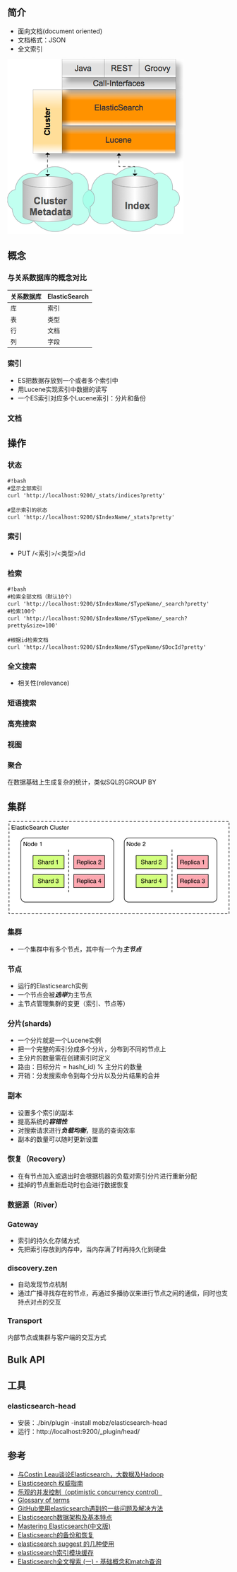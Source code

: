 ## 简介
* 面向文档(document oriented)
* 文档格式：JSON
* 全文索引

![](/images/Elasticsearch.png)

## 概念
### 与关系数据库的概念对比
|关系数据库  |ElasticSearch|
|------------|-------------|
|库          |索引
|表          |类型
|行          |文档
|列          |字段

### 索引
* ES把数据存放到一个或者多个索引中
* 用Lucene实现索引中数据的读写
* 一个ES索引对应多个Lucene索引：分片和备份

### 文档


## 操作
### 状态
```
#!bash
#显示全部索引
curl 'http://localhost:9200/_stats/indices?pretty'

#显示索引的状态
curl 'http://localhost:9200/$IndexName/_stats?pretty'
```
### 索引
* PUT /<索引>/<类型>/id

### 检索
```
#!bash
#检索全部文档（默认10个）
curl 'http://localhost:9200/$IndexName/$TypeName/_search?pretty'
#检索100个
curl 'http://localhost:9200/$IndexName/$TypeName/_search?pretty&size=100'

#根据id检索文档
curl 'http://localhost:9200/$IndexName/$TypeName/$DocId?pretty'
```


### 全文搜索
* 相关性(relevance)

### 短语搜索

### 高亮搜索

### 视图

### 聚合
在数据基础上生成复杂的统计，类似SQL的GROUP BY

## 集群

![](/images/Elasticsearch_Cluster.png)

### 集群
* 一个集群中有多个节点，其中有一个为***主节点***

### 节点
* 运行的Elasticsearch实例
* 一个节点会被***选举***为主节点
* 主节点管理集群的变更（索引、节点等）

### 分片(shards)
* 一个分片就是一个Lucene实例
* 把一个完整的索引分成多个分片，分布到不同的节点上
* 主分片的数量需在创建索引时定义
* 路由：目标分片 = hash(_id) % 主分片的数量
* 开销：分发搜索命令到每个分片以及分片结果的合并

### 副本
* 设置多个索引的副本
* 提高系统的***容错性***
* 对搜索请求进行***负载均衡***，提高的查询效率
* 副本的数量可以随时更新设置

### 恢复（Recovery）
* 在有节点加入或退出时会根据机器的负载对索引分片进行重新分配
* 挂掉的节点重新启动时也会进行数据恢复

### 数据源（River）

### Gateway
* 索引的持久化存储方式
* 先把索引存放到内存中，当内存满了时再持久化到硬盘

### discovery.zen
* 自动发现节点机制
* 通过广播寻找存在的节点，再通过多播协议来进行节点之间的通信，同时也支持点对点的交互

### Transport
内部节点或集群与客户端的交互方式

## Bulk API

## 工具
### elasticsearch-head
* 安装：./bin/plugin -install mobz/elasticsearch-head
* 运行：http://localhost:9200/_plugin/head/

## 参考
* [与Costin Leau谈论Elasticsearch，大数据及Hadoop](http://www.infoq.com/cn/articles/costin-elasticsearch-bigdata)
* [Elasticsearch 权威指南](http://es.xiaoleilu.com)
* [乐观的并发控制（optimistic concurrency control）](http://www.bubuko.com/infodetail-182303.html)
* [Glossary of terms](http://www.elastic.co/guide/en/elasticsearch/reference/1.x/glossary.html)
* [GitHub使用elasticsearch遇到的一些问题及解决方法](http://devres.zoomquiet.io/data/20130616115216/index.html)
* [Elasticsearch数据架构及基本特点 ](http://chuansong.me/n/1133212)
* [Mastering Elasticsearch(中文版) ](http://shgy.gitbooks.io/mastering-elasticsearch/content/)
* [Elasticsearch的备份和恢复](http://keenwon.com/1393.html)
* [elasticsearch suggest 的几种使用](http://www.cnblogs.com/jiuyuehe/p/3840821.html)
* [elasticsearch索引模块缓存](http://www.dongming8.cn/?p=74)
* [Elasticsearch全文搜索 (一) - 基础概念和match查询](http://blog.csdn.net/dm_vincent/article/details/41693125)